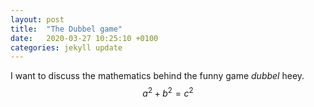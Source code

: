 ```yaml
---
layout: post
title:  "The Dubbel game"
date:   2020-03-27 10:25:10 +0100
categories: jekyll update
---
```


I want to discuss the mathematics behind the funny game *dubbel* heey. $$a^2+b^2=c^2$$ 

<script src="https://cdn.mathjax.org/mathjax/latest/MathJax.js?config=TeX-AMS-MML_HTMLorMML" type="text/javascript" ></script>
